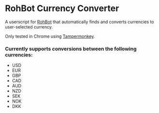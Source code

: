 # RohBot Currency Converter
A userscript for [RohBot](https://rohbot.net) that automatically finds and converts currencies to user-selected currency.

Only tested in Chrome using [Tampermonkey](http://tampermonkey.net/).

### Currently supports conversions between the following currencies:
* USD
* EUR
* GBP
* CAD
* AUD
* NZD
* SEK
* NOK
* DKK
